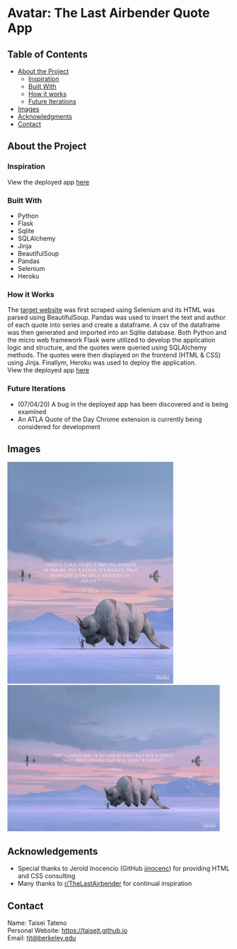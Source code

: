 # Avatar: The Last Airbender Quote App

## Table of Contents

* [About the Project](#about-the-project)
  * [Inspiration](#inspiration)
  * [Built With](#built-with)
  * [How it works](#how-it-works)
  * [Future Iterations](#future-iterations)
* [Images](#images)
* [Acknowledgments](#acknowledgements)
* [Contact](#contact)

## About the Project

### Inspiration

View the deployed app <a href="https://atlaquotes.herokuapp.com">here</a>

### Built With
* Python
* Flask
* Sqlite
* SQLAlchemy
* Jinja
* BeautifulSoup
* Pandas
* Selenium
* Heroku

### How it Works
The <a href="https://animemotivation.com/avatar-the-last-airbender-quotes/">target website</a> was first scraped using Selenium and its HTML was parsed using BeautifulSoup. Pandas was used to insert the text and author of each quote into series and create a dataframe. A csv of the dataframe was then generated and imported into an Sqlite database. Both Python and the micro web framework Flask were utilized to develop the application logic and structure, and the quotes were queried using SQLAlchemy methods. The quotes were then displayed on the frontend (HTML & CSS) using Jinja. Finallym, Heroku was used to deploy the application. <br>
View the deployed app <a href="https://atlaquotes.herokuapp.com">here</a>

### Future Iterations
* (07/04/20) A bug in the deployed app has been discovered and is being examined 
* An ATLA Quote of the Day Chrome extension is currently being considered for development

## Images
<img src="static/images/app.jpg" width="375" height="500"></img> <br>
![](static/images/app.gif)

## Acknowledgements
* Special thanks to Jerold Inocencio (GitHub [jinocenc](https://github.com/jinocenc)) for providing HTML and CSS consulting
* Many thanks to <a href="https://www.reddit.com/r/TheLastAirbender/">r/TheLastAirbender</a> for continual inspiration

## Contact
Name: Taisei Tateno <br>
Personal Website: https://taiseit.github.io <br> 
Email: tjt@berkeley.edu <br>
